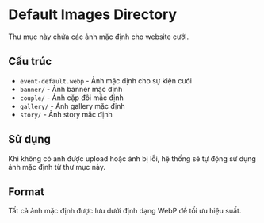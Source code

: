 # Default Images Directory

Thư mục này chứa các ảnh mặc định cho website cưới.

## Cấu trúc

- `event-default.webp` - Ảnh mặc định cho sự kiện cưới
- `banner/` - Ảnh banner mặc định
- `couple/` - Ảnh cặp đôi mặc định  
- `gallery/` - Ảnh gallery mặc định
- `story/` - Ảnh story mặc định

## Sử dụng

Khi không có ảnh được upload hoặc ảnh bị lỗi, hệ thống sẽ tự động sử dụng ảnh mặc định từ thư mục này.

## Format

Tất cả ảnh mặc định được lưu dưới định dạng WebP để tối ưu hiệu suất.
